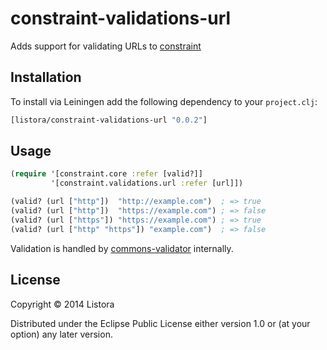 # constraint-validations-url

Adds support for validating URLs to [constraint][]

## Installation

To install via Leiningen add the following dependency to your `project.clj`:

``` clj
[listora/constraint-validations-url "0.0.2"]
```

## Usage

``` clj
(require '[constraint.core :refer [valid?]]
         '[constraint.validations.url :refer [url]])

(valid? (url ["http"])  "http://example.com")  ; => true
(valid? (url ["http"])  "https://example.com") ; => false
(valid? (url ["https"]) "https://example.com") ; => true
(valid? (url ["http" "https"]) "example.com")  ; => false
```

Validation is handled by [commons-validator][] internally.

## License

Copyright © 2014 Listora

Distributed under the Eclipse Public License either version 1.0 or (at
your option) any later version.

[constraint]: https://github.com/listora/constraint
[commons-validator]: http://commons.apache.org/proper/commons-validator/apidocs/overview-summary.html
